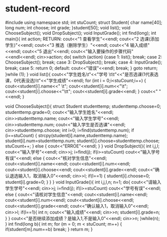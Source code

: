 student-record
==============
#include<iostream>
using namespace std;
int stuCount;
struct Student{
	char name[40];
	long num;
	int choose;
	int grade;
    }student[50];
void list();
void ChooseSubject();
void DropSubject();
void InputGrade();
int find(long);
int main(){
	int action;
	RETURN:
	cout<<"1 查看学生"<<endl;
	cout<<"2 选课(添加学生)"<<endl;
	cout<<"3 推选（删除学生）"<<endl;
	cout<<"4 输入成绩"<<endl;
	cout<<"5 退出"<<endl;
	cout<<"输入要操作的步骤代码"<<endl<<endl;
	cin>>action;
	do{ switch (action)
		{case 1:
			list();
			break;
		case 2:
			ChooseSubject();
			break;
		case 3:
			DropSubject();
			break;
		case 4:
			InputGrade();
			break;
		case 5:
			return 0;
		default:
			cout<<"错误"<<endl;
			break;
		}
		goto return;
	}while (1);
}
void list(){
	cout<<"学生姓名\t"<<"学号 \t\t"<<"是否选课(1代表选课，0代表没选)\t"<<"学生成绩"<<endl;
	for (int i = 0;i<stuCount;i++)
	{
		cout<<student[i].name<<"  \t";
		cout<<student[i].num<<"\t";
		cout<<student[i].choose<<"\tt";
		cout<<student[i].grade<<endl;
	}
		cout<<"   "<<endl;
}

void ChooseSubject(){
	struct Student studenttemp;
	studenttemp.choose=0;
	studenttemp.grade=0;
	cout<<"输入学生姓名"<<endl;
	cin>>studenttemp.name;
	cout<<"输入学生学号"<<endl;
	cin>>studenttemp.num;
	cout<<"输入学生是否选课"<<endl;
	cin>>studenttemp.choose;
	int i=0;
	i=find(studenttemp.num);
	if (i==stuCount)
	{
		strcpy(student[i].name,studenttemp.name);
		student[i].num=studenttemp.num;
		student[i].choose=studenttemp.choose;
		stuCount++;
	}
	else
	{
		cout<<"ERROE"<<endl;
		}
}
void DropSubject(){
	int i,j,l;
	cout<<"输入学号"<<endl;
	cin>>j;
	i=find(j);
	if(i>=stuCount)
		cout<<"输入学号有误"<<endl;
	else
		{
	cout<<"核对学生信息"<<endl;
	cout<<student[i].name<<endl;
	cout<<student[i].num<<endl;
	cout<<student[i].choose<<endl;
	cout<<student[i].grade<<endl;
	cout<<"确认退选输入1，取消输入0"<<endl;
	cin>>l;
		if(l==1)
		{   student[i].choose=0;
			student[i].grade=0;
		}
		}
}
void InputGrade(){
	int i,j,l,n;
	n=1;
	do{
		cout<<"请输入学生学号"<<endl;
		cin>>j;
		i=find(j);
		if(i>=stuCount)
			cout<<"学号有误"<<endl;
		else
		{
			cout<<"请核对学生信息"<<endl;
			cout<<student[i].name<<endl;
			cout<<student[i].num<<endl;
			cout<<student[i].choose<<endl;
			cout<<student[i].grade<<endl;
			cout<<"确认输入1，取消输入0"<<endl;
			cin>>l;
		if(l==1){
			int n;
			cout<<"输入成绩"<<endl;
			cin>>n;
			student[i].grade=n;
			}
		}
		cout<<"是否继续添加成绩？是输入1,不是输入0"<<endl;
		cin>>n;
    }while(n);
}
int find(long b){
	int m;
	for (m = 0; m < stuCount; m++)
	{       if(student[m].num==b)
			    break;
	}
	        return m;
}
